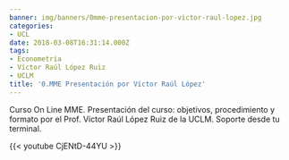 ```yaml
---
banner: img/banners/0mme-presentacion-por-victor-raul-lopez.jpg
categories:
- UCL
date: 2018-03-08T16:31:14.000Z
tags:
- Econometría
- Víctor Raúl López Ruiz
- UCLM
title: '0.MME Presentación por Víctor Raúl López'
---
```


Curso On Line MME. Presentación del curso: objetivos, procedimiento y formato por el Prof. Víctor Raúl López Ruiz de la UCLM. Soporte desde tu terminal.

{{< youtube CjENtD-44YU >}}
